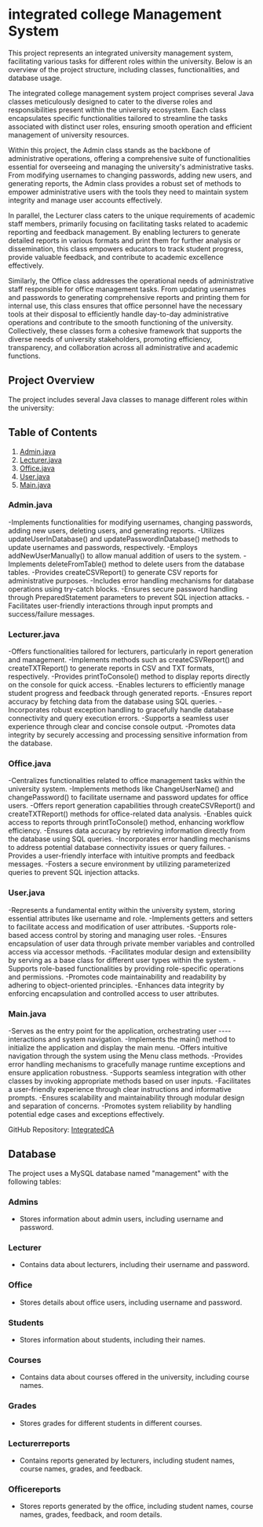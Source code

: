 # integrated college Management System

This project represents an integrated university management system, facilitating various tasks for different roles within the university. Below is an overview of the project structure, including classes, functionalities, and database usage.

The integrated college management system project comprises several Java classes meticulously designed to cater to the diverse roles and responsibilities present within the university ecosystem. Each class encapsulates specific functionalities tailored to streamline the tasks associated with distinct user roles, ensuring smooth operation and efficient management of university resources.

Within this project, the Admin class stands as the backbone of administrative operations, offering a comprehensive suite of functionalities essential for overseeing and managing the university's administrative tasks. From modifying usernames to changing passwords, adding new users, and generating reports, the Admin class provides a robust set of methods to empower administrative users with the tools they need to maintain system integrity and manage user accounts effectively.

In parallel, the Lecturer class caters to the unique requirements of academic staff members, primarily focusing on facilitating tasks related to academic reporting and feedback management. By enabling lecturers to generate detailed reports in various formats and print them for further analysis or dissemination, this class empowers educators to track student progress, provide valuable feedback, and contribute to academic excellence effectively.

Similarly, the Office class addresses the operational needs of administrative staff responsible for office management tasks. From updating usernames and passwords to generating comprehensive reports and printing them for internal use, this class ensures that office personnel have the necessary tools at their disposal to efficiently handle day-to-day administrative operations and contribute to the smooth functioning of the university. Collectively, these classes form a cohesive framework that supports the diverse needs of university stakeholders, promoting efficiency, transparency, and collaboration across all administrative and academic functions.

## Project Overview

The project includes several Java classes to manage different roles within the university:

## Table of Contents
1. [Admin.java](#admin-java)
2. [Lecturer.java](#lecturer-java)
3. [Office.java](#office-java)
4. [User.java](#user-java)
5. [Main.java](#main-java)

### Admin.java
-Implements functionalities for modifying usernames, changing passwords, adding new users, deleting users, and generating reports.
-Utilizes updateUserInDatabase() and updatePasswordInDatabase() methods to update usernames and passwords, respectively.
-Employs addNewUserManually() to allow manual addition of users to the system.
-Implements deleteFromTable() method to delete users from the database tables.
-Provides createCSVReport() to generate CSV reports for administrative purposes.
-Includes error handling mechanisms for database operations using try-catch blocks.
-Ensures secure password handling through PreparedStatement parameters to prevent SQL injection attacks.
-Facilitates user-friendly interactions through input prompts and success/failure messages.
### Lecturer.java
-Offers functionalities tailored for lecturers, particularly in report generation and management.
-Implements methods such as createCSVReport() and createTXTReport() to generate reports in CSV and TXT formats, respectively.
-Provides printToConsole() method to display reports directly on the console for quick access.
-Enables lecturers to efficiently manage student progress and feedback through generated reports.
-Ensures report accuracy by fetching data from the database using SQL queries.
-Incorporates robust exception handling to gracefully handle database connectivity and query execution errors.
-Supports a seamless user experience through clear and concise console output.
-Promotes data integrity by securely accessing and processing sensitive information from the database.
### Office.java
-Centralizes functionalities related to office management tasks within the university system.
-Implements methods like ChangeUserName() and changePassword() to facilitate username and password updates for office users.
-Offers report generation capabilities through createCSVReport() and createTXTReport() methods for office-related data analysis.
-Enables quick access to reports through printToConsole() method, enhancing workflow efficiency.
-Ensures data accuracy by retrieving information directly from the database using SQL queries.
-Incorporates error handling mechanisms to address potential database connectivity issues or query failures.
-Provides a user-friendly interface with intuitive prompts and feedback messages.
-Fosters a secure environment by utilizing parameterized queries to prevent SQL injection attacks.
### User.java
-Represents a fundamental entity within the university system, storing essential attributes like username and role.
-Implements getters and setters to facilitate access and modification of user attributes.
-Supports role-based access control by storing and managing user roles.
-Ensures encapsulation of user data through private member variables and controlled access via accessor methods.
-Facilitates modular design and extensibility by serving as a base class for different user types within the system.
-Supports role-based functionalities by providing role-specific operations and permissions.
-Promotes code maintainability and readability by adhering to object-oriented principles.
-Enhances data integrity by enforcing encapsulation and controlled access to user attributes.
### Main.java
-Serves as the entry point for the application, orchestrating user ----interactions and system navigation.
-Implements the main() method to initialize the application and display the main menu.
-Offers intuitive navigation through the system using the Menu class methods.
-Provides error handling mechanisms to gracefully manage runtime exceptions and ensure application robustness.
-Supports seamless integration with other classes by invoking appropriate methods based on user inputs.
-Facilitates a user-friendly experience through clear instructions and informative prompts.
-Ensures scalability and maintainability through modular design and separation of concerns.
-Promotes system reliability by handling potential edge cases and exceptions effectively.


GitHub Repository: [IntegratedCA](https://github.com/Jamesscott34/IntegratedCA.git)

## Database

The project uses a MySQL database named "management" with the following tables:

### Admins
- Stores information about admin users, including username and password.

### Lecturer
- Contains data about lecturers, including their username and password.

### Office
- Stores details about office users, including username and password.

### Students
- Stores information about students, including their names.

### Courses
- Contains data about courses offered in the university, including course names.

### Grades
- Stores grades for different students in different courses.

### Lecturerreports
- Contains reports generated by lecturers, including student names, course names, grades, and feedback.

### Officereports
- Stores reports generated by the office, including student names, course names, grades, feedback, and room details.

